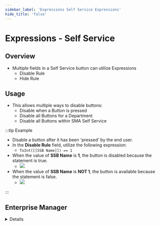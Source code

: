 ```yaml
---
sidebar_label: 'Expressions Self Service Expressions'
hide_title: 'false'
---
```


<head>
  <meta name="robots" content="noindex, nofollow" />
</head>

# Expressions - Self Service

## Overview

* Multiple fields in a Self Service button can utilize Expressions
  * Disable Rule
  * Hide Rule

## Usage

* This allows multiple ways to disable buttons:  
  * Disable when a Button is pressed  
  * Disable all Buttons for a Department  
  * Disable all Buttons within SMA Self Service

:::tip Example

* Disable a button after it has been 'pressed' by the end user.
* In the **Disable Rule** field, utilize the following expression:
  * ```ToInt([[SSB Name]]) == 1```
* When the value of **SSB Name** is **1**, the button is disabled because the statement is true.
  * ![](../static/imgadvanced/self_service_expressiondisable2.png) 
* When the value of **SSB Name** is **NOT 1**, the button is available because the statement is false.
  * ![](../static/imgadvanced/Self_service_button_expressions1.png)

:::

## Enterprise Manager

<details>

Both the **Hide** and **Disable** features in SMA Self Service can be driven by Expressions

This allows multiple ways to disable buttons:  

* Disable when a Button is pressed  
* Disable all Buttons for a Department  
* Disable all Buttons within SMA Self Service  

The value of the Global Property must be set to true to release functionality

![](../static/imgadvanced/HideDisable1.png)
![](../static/imgadvanced/HideDisable2.png)

</details>